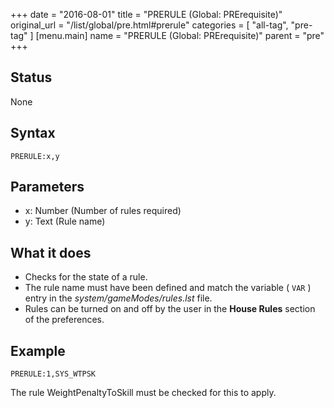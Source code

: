 +++
date = "2016-08-01"
title = "PRERULE (Global: PRErequisite)"
original_url = "/list/global/pre.html#prerule"
categories = [ "all-tag", "pre-tag" ]
[menu.main]
    name = "PRERULE (Global: PRErequisite)"
    parent = "pre"
+++

## Status

None

## Syntax

`PRERULE:x,y`

## Parameters

-   x: Number (Number of rules required)
-   y: Text (Rule name)



What it does
------------

-   Checks for the state of a rule.
-   The rule name must have been defined and match the variable (
    `VAR` ) entry in the *system/gameModes/rules.lst* file.
-   Rules can be turned on and off by the user in the **House Rules**
    section of the preferences.

Example
-------

`PRERULE:1,SYS_WTPSK`

The rule WeightPenaltyToSkill must be checked for this to apply.

